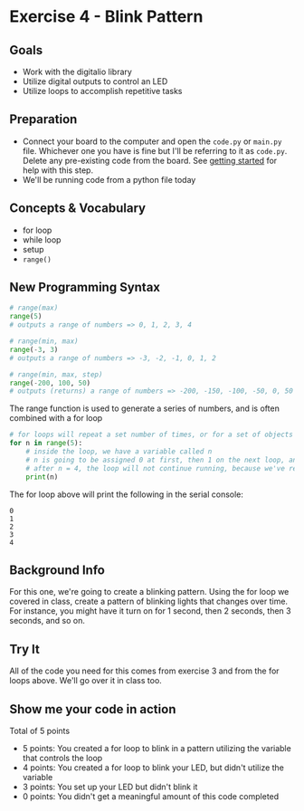 # Exercise 4 - Blink Pattern

## Goals
- Work with the digitalio library
- Utilize digital outputs to control an LED
- Utilize loops to accomplish repetitive tasks

## Preparation
- Connect your board to the computer and open the `code.py` or `main.py` file. Whichever one you have is fine but I'll be referring to it as `code.py`. Delete any pre-existing code from the board. See [getting started](../getting-started.md) for help with this step.
- We'll be running code from a python file today

## Concepts & Vocabulary
- for loop
- while loop
- setup
- `range()`

## New Programming Syntax

```python
# range(max)
range(5)
# outputs a range of numbers => 0, 1, 2, 3, 4

# range(min, max)
range(-3, 3)
# outputs a range of numbers => -3, -2, -1, 0, 1, 2

# range(min, max, step)
range(-200, 100, 50)
# outputs (returns) a range of numbers => -200, -150, -100, -50, 0, 50
```
The range function is used to generate a series of numbers, and is often combined with a for loop

```python
# for loops will repeat a set number of times, or for a set of objects
for n in range(5):
    # inside the loop, we have a variable called n
    # n is going to be assigned 0 at first, then 1 on the next loop, and so on until 4
    # after n = 4, the loop will not continue running, because we've reached the end of the range
    print(n)
```
The for loop above will print the following in the serial console:

```
0
1
2
3
4
```


## Background Info

For this one, we're going to create a blinking pattern. Using the for loop we covered in class, create a pattern of blinking lights that changes over time. For instance, you might have it turn on for 1 second, then 2 seconds, then 3 seconds, and so on.

## Try It

All of the code you need for this comes from exercise 3 and from the for loops above. We'll go over it in class too.

## Show me your code in action

Total of 5 points

- 5 points: You created a for loop to blink in a pattern utilizing the variable that controls the loop
- 4 points: You created a for loop to blink your LED, but didn't utilize the variable
- 3 points: You set up your LED but didn't blink it
- 0 points: You didn't get a meaningful amount of this code completed